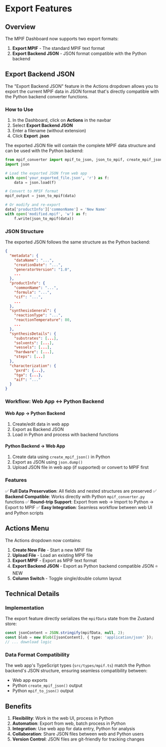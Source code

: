 # Export Features

## Overview

The MPIF Dashboard now supports two export formats:
1. **Export MPIF** - The standard MPIF text format
2. **Export Backend JSON** - JSON format compatible with the Python backend

## Export Backend JSON

The "Export Backend JSON" feature in the Actions dropdown allows you to export the current MPIF data in JSON format that's directly compatible with the Python backend converter functions.

### How to Use

1. In the Dashboard, click on **Actions** in the navbar
2. Select **Export Backend JSON**
3. Enter a filename (without extension)
4. Click **Export .json**

The exported JSON file will contain the complete MPIF data structure and can be used with the Python backend:

```python
from mpif_converter import mpif_to_json, json_to_mpif, create_mpif_json
import json

# Load the exported JSON from web app
with open('your_exported_file.json', 'r') as f:
    data = json.load(f)

# Convert to MPIF format
mpif_output = json_to_mpif(data)

# Or modify and re-export
data['productInfo']['commonName'] = 'New Name'
with open('modified.mpif', 'w') as f:
    f.write(json_to_mpif(data))
```

### JSON Structure

The exported JSON follows the same structure as the Python backend:

```json
{
  "metadata": {
    "dataName": "...",
    "creationDate": "...",
    "generatorVersion": "1.0",
    ...
  },
  "productInfo": {
    "commonName": "...",
    "formula": "...",
    "cif": "...",
    ...
  },
  "synthesisGeneral": {
    "reactionType": "...",
    "reactionTemperature": 80,
    ...
  },
  "synthesisDetails": {
    "substrates": [...],
    "solvents": [...],
    "vessels": [...],
    "hardware": [...],
    "steps": [...]
  },
  "characterization": {
    "pxrd": {...},
    "tga": {...},
    "aif": "..."
  }
}
```

### Workflow: Web App ↔ Python Backend

#### Web App → Python Backend
1. Create/edit data in web app
2. Export as Backend JSON
3. Load in Python and process with backend functions

#### Python Backend → Web App
1. Create data using `create_mpif_json()` in Python
2. Export as JSON using `json.dump()`
3. Upload JSON file in web app (if supported) or convert to MPIF first

### Features

✅ **Full Data Preservation**: All fields and nested structures are preserved
✅ **Backend Compatible**: Works directly with Python `mpif_converter.py` functions
✅ **Round-trip Support**: Export from web → Import to Python → Export to MPIF
✅ **Easy Integration**: Seamless workflow between web UI and Python scripts

## Actions Menu

The Actions dropdown now contains:
1. **Create New File** - Start a new MPIF file
2. **Upload File** - Load an existing MPIF file
3. **Export MPIF** - Export as MPIF text format
4. **Export Backend JSON** - Export as Python backend compatible JSON ⭐ NEW
5. **Column Switch** - Toggle single/double column layout

## Technical Details

### Implementation

The export feature directly serializes the `mpifData` state from the Zustand store:

```typescript
const jsonContent = JSON.stringify(mpifData, null, 2);
const blob = new Blob([jsonContent], { type: 'application/json' });
// ... download logic
```

### Data Format Compatibility

The web app's TypeScript types (`src/types/mpif.ts`) match the Python backend's JSON structure, ensuring seamless compatibility between:
- Web app exports
- Python `create_mpif_json()` output
- Python `mpif_to_json()` output

## Benefits

1. **Flexibility**: Work in the web UI, process in Python
2. **Automation**: Export from web, batch process in Python
3. **Integration**: Use web app for data entry, Python for analysis
4. **Collaboration**: Share JSON files between web and Python users
5. **Version Control**: JSON files are git-friendly for tracking changes

